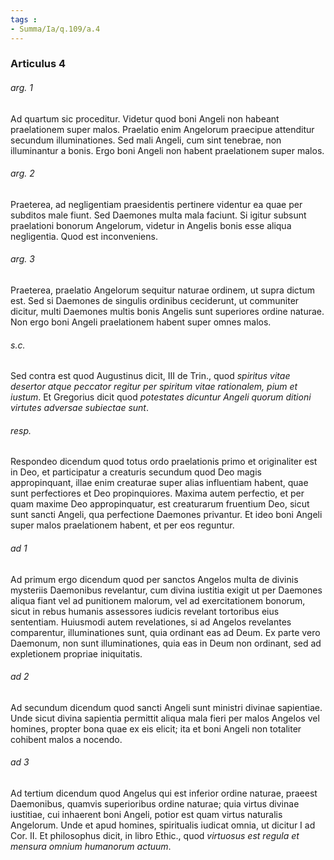 ```yaml
---
tags : 
- Summa/Ia/q.109/a.4
---
```


### Articulus 4

###### arg. 1
Ad quartum sic proceditur. Videtur quod boni Angeli non habeant praelationem super malos. Praelatio enim Angelorum praecipue attenditur secundum illuminationes. Sed mali Angeli, cum sint tenebrae, non illuminantur a bonis. Ergo boni Angeli non habent praelationem super malos.

###### arg. 2
Praeterea, ad negligentiam praesidentis pertinere videntur ea quae per subditos male fiunt. Sed Daemones multa mala faciunt. Si igitur subsunt praelationi bonorum Angelorum, videtur in Angelis bonis esse aliqua negligentia. Quod est inconveniens.

###### arg. 3
Praeterea, praelatio Angelorum sequitur naturae ordinem, ut supra dictum est. Sed si Daemones de singulis ordinibus ceciderunt, ut communiter dicitur, multi Daemones multis bonis Angelis sunt superiores ordine naturae. Non ergo boni Angeli praelationem habent super omnes malos.

###### s.c.
Sed contra est quod Augustinus dicit, III de Trin., quod *spiritus vitae desertor atque peccator regitur per spiritum vitae rationalem, pium et iustum*. Et Gregorius dicit quod *potestates dicuntur Angeli quorum ditioni virtutes adversae subiectae sunt*.

###### resp.
Respondeo dicendum quod totus ordo praelationis primo et originaliter est in Deo, et participatur a creaturis secundum quod Deo magis appropinquant, illae enim creaturae super alias influentiam habent, quae sunt perfectiores et Deo propinquiores. Maxima autem perfectio, et per quam maxime Deo appropinquatur, est creaturarum fruentium Deo, sicut sunt sancti Angeli, qua perfectione Daemones privantur. Et ideo boni Angeli super malos praelationem habent, et per eos reguntur.

###### ad 1
Ad primum ergo dicendum quod per sanctos Angelos multa de divinis mysteriis Daemonibus revelantur, cum divina iustitia exigit ut per Daemones aliqua fiant vel ad punitionem malorum, vel ad exercitationem bonorum, sicut in rebus humanis assessores iudicis revelant tortoribus eius sententiam. Huiusmodi autem revelationes, si ad Angelos revelantes comparentur, illuminationes sunt, quia ordinant eas ad Deum. Ex parte vero Daemonum, non sunt illuminationes, quia eas in Deum non ordinant, sed ad expletionem propriae iniquitatis.

###### ad 2
Ad secundum dicendum quod sancti Angeli sunt ministri divinae sapientiae. Unde sicut divina sapientia permittit aliqua mala fieri per malos Angelos vel homines, propter bona quae ex eis elicit; ita et boni Angeli non totaliter cohibent malos a nocendo.

###### ad 3
Ad tertium dicendum quod Angelus qui est inferior ordine naturae, praeest Daemonibus, quamvis superioribus ordine naturae; quia virtus divinae iustitiae, cui inhaerent boni Angeli, potior est quam virtus naturalis Angelorum. Unde et apud homines, spiritualis iudicat omnia, ut dicitur I ad Cor. II. Et philosophus dicit, in libro Ethic., quod *virtuosus est regula et mensura omnium humanorum actuum*.

